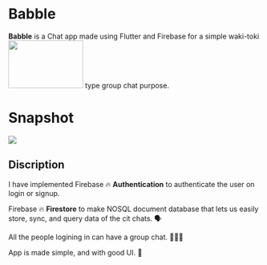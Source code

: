 # Babble

**Babble** is a Chat app made using Flutter and Firebase for a simple waki-toki <img src="https://github.com/ralphcoder/babble/blob/master/source.gif" width="149ppx" height="95px">
type group chat purpose.
# Snapshot
![](https://github.com/ralphcoder/babble/blob/master/flash%20chat.png)

## Discription

 I have implemented Firebase 🔥 **Authentication** to authenticate the user on login or signup.
 
 Firebase 🔥 **Firestore** to make NOSQL document database that lets us easily store, sync, and query data of the cit chats. 🗣
 
 All the people logining in can have a group chat. 👨‍👦‍👦

 App is made simple, and with good UI. 🙂




